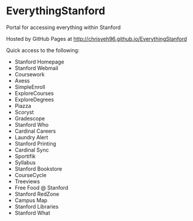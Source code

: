 EverythingStanford
===================

Portal for accessing everything within Stanford

Hosted by GitHub Pages at http://chrisyeh96.github.io/EverythingStanford

Quick access to the following:
* Stanford Homepage
* Stanford Webmail
* Coursework
* Axess
* SimpleEnroll
* ExploreCourses
* ExploreDegrees
* Piazza
* Scoryst
* Gradescope
* Stanford Who
* Cardinal Careers
* Laundry Alert
* Stanford Printing
* Cardinal Sync
* Sportifik
* Syllabus
* Stanford Bookstore
* CourseCycle
* Treeviews
* Free Food @ Stanford
* Stanford RedZone
* Campus Map
* Stanford Libraries
* Stanford What